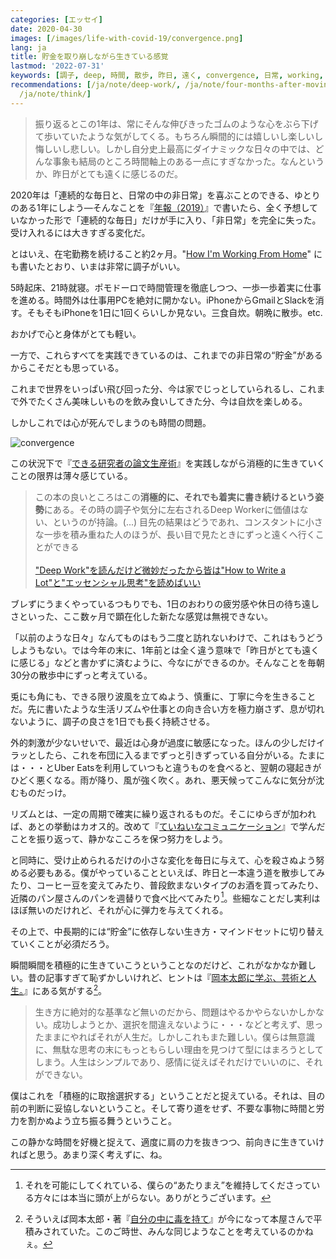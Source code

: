 ```yaml
---
categories: [エッセイ]
date: 2020-04-30
images: [/images/life-with-covid-19/convergence.png]
lang: ja
title: 貯金を取り崩しながら生きている感覚
lastmod: '2022-07-31'
keywords: [調子, deep, 時間, 散歩, 昨日, 遠く, convergence, 日常, working, iphone]
recommendations: [/ja/note/deep-work/, /ja/note/four-months-after-moving-to-canada/,
  /ja/note/think/]
---
```


> 振り返るとこの1年は、常にそんな伸びきったゴムのような心をぶら下げて歩いていたような気がしてくる。もちろん瞬間的には嬉しいし楽しいし悔しいし悲しい。しかし自分史上最高にダイナミックな日々の中では、どんな事象も結局のところ時間軸上のある一点にすぎなかった。なんというか、昨日がとても遠くに感じるのだ。 

2020年は「連続的な毎日と、日常の中の非日常」を喜ぶことのできる、ゆとりのある1年にしよう&mdash;そんなことを『[年報（2019）](http://takuti.hatenablog.com/entry/2019/12/18/203809)』で書いたら、全く予想していなかった形で「連続的な毎日」だけが手に入り、「非日常」を完全に失った。受け入れるには大きすぎる変化だ。

とはいえ、在宅勤務を続けること約2ヶ月。"[How I'm Working From Home](/note/working-from-home-202004/)" にも書いたとおり、いまは非常に調子がいい。

5時起床、21時就寝。ポモドーロで時間管理を徹底しつつ、一歩一歩着実に仕事を進める。時間外は仕事用PCを絶対に開かない。iPhoneからGmailとSlackを消す。そもそもiPhoneを1日に1回くらいしか見ない。三食自炊。朝晩に散歩。etc.

おかげで心と身体がとても軽い。

一方で、これらすべてを実践できているのは、これまでの非日常の“貯金”があるからこそだとも思っている。

これまで世界をいっぱい飛び回った分、今は家でじっとしていられるし、これまで外でたくさん美味しいものを飲み食いしてきた分、今は自炊を楽しめる。

しかしこれでは心が死んでしまうのも時間の問題。

![convergence](/images/life-with-covid-19/convergence.png)

この状況下で『[できる研究者の論文生産術](https://www.amazon.co.jp/%E3%81%A7%E3%81%8D%E3%82%8B%E7%A0%94%E7%A9%B6%E8%80%85%E3%81%AE%E8%AB%96%E6%96%87%E7%94%9F%E7%94%A3%E8%A1%93-%E3%81%A9%E3%81%86%E3%81%99%E3%82%8C%E3%81%B0%E3%80%8C%E3%81%9F%E3%81%8F%E3%81%95%E3%82%93%E3%80%8D%E6%9B%B8%E3%81%91%E3%82%8B%E3%81%AE%E3%81%8B-KS%E7%A7%91%E5%AD%A6%E4%B8%80%E8%88%AC%E6%9B%B8-%E3%83%9D%E3%83%BC%E3%83%AB-J%E3%83%BB%E3%82%B7%E3%83%AB%E3%83%B4%E3%82%A3%E3%82%A2/dp/4061531530)』を実践しながら消極的に生きていくことの限界は薄々感じている。

> この本の良いところはこの**消極的に、それでも着実に書き続けるという姿勢**にある。その時の調子や気分に左右されるDeep Workerに価値はない、というのが持論。(...) 目先の結果はどうであれ、コンスタントに小さな一歩を積み重ねた人のほうが、長い目で見たときにずっと遠くへ行くことができる
> <br /><br />
> ["Deep Work"を読んだけど微妙だったから皆は"How to Write a Lot"と"エッセンシャル思考"を読めばいい](/ja/note/deep-work/)

ブレずにうまくやっているつもりでも、1日のおわりの疲労感や休日の待ち遠しさといった、ここ数ヶ月で顕在化した新たな感覚は無視できない。

「以前のような日々」なんてものはもう二度と訪れないわけで、これはもうどうしようもない。では今年の末に、1年前とは全く違う意味で「昨日がとても遠くに感じる」などと書かずに済むように、今なにができるのか。そんなことを毎朝30分の散歩中にずっと考えている。

兎にも角にも、できる限り波風を立てぬよう、慎重に、丁寧に今を生きることだ。先に書いたような生活リズムや仕事との向き合い方を極力崩さず、息が切れないように、調子の良さを1日でも長く持続させる。

外的刺激が少ないせいで、最近は心身が過度に敏感になった。ほんの少しだけイラッとしたら、これを布団に入るまでずっと引きずっている自分がいる。たまには・・・とUber Eatsを利用していつもと違うものを食べると、翌朝の寝起きがひどく悪くなる。雨が降り、風が強く吹く。あれ、悪天候ってこんなに気分が沈むものだっけ。

リズムとは、一定の周期で確実に繰り返されるものだ。そこにゆらぎが加われば、あとの挙動はカオス的。改めて『[ていねいなコミュニケーション](/ja/note/getting-out-of-the-box/)』で学んだことを振り返って、静かなこころを保つ努力をしよう。

と同時に、受け止められるだけの小さな変化を毎日に与えて、心を殺さぬよう努める必要もある。僕がやっていることといえば、昨日と一本違う道を散歩してみたり、コーヒー豆を変えてみたり、普段飲まないタイプのお酒を買ってみたり、近隣のパン屋さんのパンを週替りで食べ比べてみたり[^1]。些細なことだし実利はほぼ無いのだけれど、それが心に弾力を与えてくれる。

その上で、中長期的には“貯金”に依存しない生き方・マインドセットに切り替えていくことが必須だろう。

瞬間瞬間を積極的に生きていこうということなのだけど、これがなかなか難しい。昔の記事すぎて恥ずかしいけれど、ヒントは『[岡本太郎に学ぶ、芸術と人生。](/ja/note/todays-art-taro/)』にある気がする[^2]。

> 生き方に絶対的な基準など無いのだから、問題はやるかやらないかしかない。成功しようとか、選択を間違えないように・・・などと考えず、思ったままにやればそれが人生だ。しかしこれもまた難しい。僕らは無意識に、無駄な思考の末にもっともらしい理由を見つけて型にはまろうとしてしまう。人生はシンプルであり、感情に従えばそれだけでいいのに、それができない。

僕はこれを「積極的に取捨選択する」ということだと捉えている。それは、目の前の判断に妥協しないということ。そして寄り道をせず、不要な事物に時間と労力を割かぬよう立ち振る舞うということ。

この静かな時間を好機と捉えて、適度に肩の力を抜きつつ、前向きに生きていければと思う。あまり深く考えずに、ね。

[^1]: それを可能にしてくれている、僕らの“あたりまえ”を維持してくださっている方々には本当に頭が上がらない。ありがとうございます。
[^2]: そういえば岡本太郎・著『[自分の中に毒を持て](https://amzn.to/3f0bWNQ)』が今になって本屋さんで平積みされていた。このご時世、みんな同じようなことを考えているのかねぇ。